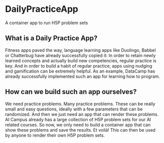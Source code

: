 # DailyPracticeApp
A container app to run H5P problem sets

## What is a Daily Practice App? 


Fitness apps paved the way, language learning apps like Duolingo, Babbel or Chatterbug have already successfully copied it: In order to retain newly learned concepts and actually build new competencies, regular practice is key. And in order to build a habit of regular practice, apps using nudging and gamification can be extremely helpful. As an example, DataCamp has already successfully implemented such an app for learning how to program.  



## How can we build such an app ourselves? 


We need practice problems. Many practice problems. These can be really small and easy questions, ideally with a few parameters that can be randomized. And then we just need an app that can render these problems. AI Campus already has a large collection of H5P problem sets for our AI related courses. So now, we only need to build a container app that can show these problems and save the results. Et voilá! This can then be used by anyone to render their own H5P problem sets. 
